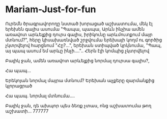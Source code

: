 # Mariam-Just-for-fun
Ուրեմն ծրագրավորողը նստած խորացած աշխատումա, մեկ էլ երեխեն գալիս ասումա "Պապա, պապա, Արևն ինչիա ամեն առավոտ արևելքից դուրս գալիս, իրիկունը արևմուտքում մայր մտնում?", հերը կիսախառնված շրջվումա երեխայի կողմ ու գործից չկտրվելով հարցնում "Հը?...", երեխան ստիպված կրկնումա, "Պապ, այ պապ ասում եմ արևը ինչի....".. Հերն էլի կոմպից չկտրվելով

Բալիկ ջան, ամեն առավոտ արևելքից նորմալ դուրսա գալիս?,

Հա պապ...

Երեկոյան նորմալ մայրա մտնում? Երեխան աչքերը զարմանքից կլորացրած

Հա պապ. նորմալ մտնումա....

Բալիկ ջան, դե ախպոր պես ձեռք չտաս, ոնց աշխատումա թող աշխատի... 777777
